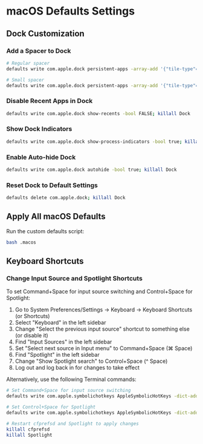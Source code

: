 # macOS Defaults Settings

## Dock Customization

### Add a Spacer to Dock

```sh
# Regular spacer
defaults write com.apple.dock persistent-apps -array-add '{"tile-type"="spacer-tile";}'; killall Dock

# Small spacer
defaults write com.apple.dock persistent-apps -array-add '{"tile-type"="small-spacer-tile";}' && killall Dock
```

### Disable Recent Apps in Dock

```sh
defaults write com.apple.dock show-recents -bool FALSE; killall Dock
```

### Show Dock Indicators

```sh
defaults write com.apple.dock show-process-indicators -bool true; killall Dock
```

### Enable Auto-hide Dock

```sh
defaults write com.apple.dock autohide -bool true; killall Dock
```

### Reset Dock to Default Settings

```sh
defaults delete com.apple.dock; killall Dock
```

## Apply All macOS Defaults

Run the custom defaults script:

```sh
bash .macos
```

## Keyboard Shortcuts

### Change Input Source and Spotlight Shortcuts

To set Command+Space for input source switching and Control+Space for Spotlight:

1. Go to System Preferences/Settings → Keyboard → Keyboard Shortcuts (or Shortcuts)
2. Select "Keyboard" in the left sidebar
3. Change "Select the previous input source" shortcut to something else (or disable it)
4. Find "Input Sources" in the left sidebar
5. Set "Select next source in Input menu" to Command+Space (⌘ Space)
6. Find "Spotlight" in the left sidebar
7. Change "Show Spotlight search" to Control+Space (^ Space)
8. Log out and log back in for changes to take effect

Alternatively, use the following Terminal commands:

```sh
# Set Command+Space for input source switching
defaults write com.apple.symbolichotkeys AppleSymbolicHotKeys -dict-add 61 "{enabled = 1; value = {parameters = (32, 49, 1048576); type = standard; }; }"

# Set Control+Space for Spotlight
defaults write com.apple.symbolichotkeys AppleSymbolicHotKeys -dict-add 64 "{enabled = 1; value = {parameters = (32, 49, 262144); type = standard; }; }"

# Restart cfprefsd and Spotlight to apply changes
killall cfprefsd
killall Spotlight
``` 
